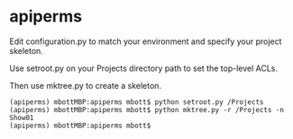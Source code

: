 # apiperms

Edit configuration.py to match your environment and specify your project
skeleton.

Use setroot.py on your Projects directory path to set the top-level ACLs.

Then use mktree.py to create a skeleton.

```
(apiperms) mbottMBP:apiperms mbott$ python setroot.py /Projects
(apiperms) mbottMBP:apiperms mbott$ python mktree.py -r /Projects -n Show01
(apiperms) mbottMBP:apiperms mbott$
```
